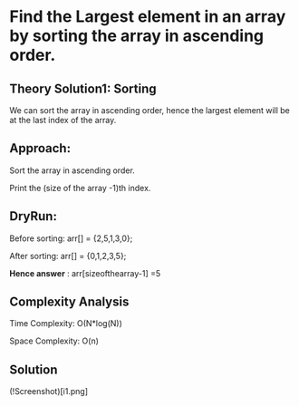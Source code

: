 # Find the Largest element in an array by sorting the array in ascending order.

## Theory Solution1: Sorting

We can sort the array in ascending order, hence the largest element will be at the last index of the array. 

## Approach: 

Sort the array in ascending order.

Print the (size of the array -1)th index.

## DryRun: 

Before sorting: arr[] = {2,5,1,3,0};

After sorting: arr[] = {0,1,2,3,5};

**Hence answer** : arr[sizeofthearray-1] =5

## Complexity Analysis

Time Complexity: O(N*log(N))

Space Complexity: O(n)

## Solution

(!Screenshot)[i1.png]
